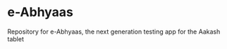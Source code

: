 e-Abhyaas
=========

Repository for e-Abhyaas, the next generation testing app for the Aakash tablet